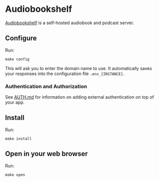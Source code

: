 # Audiobookshelf

[Audiobookshelf](https://github.com/advplyr/audiobookshelf)
is a self-hosted audiobook and podcast server.

## Configure

Run:

```
make config
```

This will ask you to enter the domain name to use.
It automatically saves your responses into the configuration file
`.env_{INSTANCE}`.

### Authentication and Authorization

See [AUTH.md](../AUTH.md) for information on adding external authentication on
top of your app.

## Install

Run:

```
make install
```

## Open in your web browser

Run:

```
make open
```
